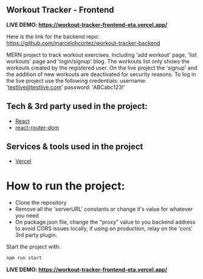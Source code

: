 ## Workout Tracker - Frontend

**LIVE DEMO: https://workout-tracker-frontend-eta.vercel.app/**

Here is the link for the backend repo: https://github.com/marcelohcortez/workout-tracker-backend

MERN project to track workout exercises. Including 'add workout' page, 'list workouts' page and 'login/signup' blog.
The workouts list only shows the workouts created by the registered user.
On the live project the 'signup' and the addition of new workouts are deactivated for security reasons.
To log in the live project use the following credentials:
    username: 'testlive@testlive.com'
    password: 'ABCabc123!'

## Tech & 3rd party used in the project:
- [React](https://nodejs.org/)
- [react-router-dom](https://expressjs.com/)

## Services & tools used in the project
- [Vercel](https://vercel.com/)

# How to run the project:
- Clone the repository
- Remove all the 'serverURL' constants or change it's value for whatever you need
- On package.json file, change the "proxy" value to you backend address to avoid CORS issues locally, if using on production, relay on the 'cors' 3rd party plugin.

Start the project with:
```bash
npm run start
```

**LIVE DEMO: https://workout-tracker-frontend-eta.vercel.app/**